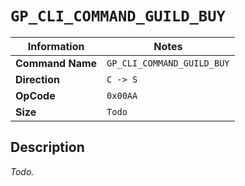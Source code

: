 # `GP_CLI_COMMAND_GUILD_BUY`

| Information               | Notes |
|---                        |---    |
| **Command Name**          | `GP_CLI_COMMAND_GUILD_BUY` |
| **Direction**             | `C -> S` |
| **OpCode**                | `0x00AA` |
| **Size**                  | `Todo` |

## Description

_Todo._